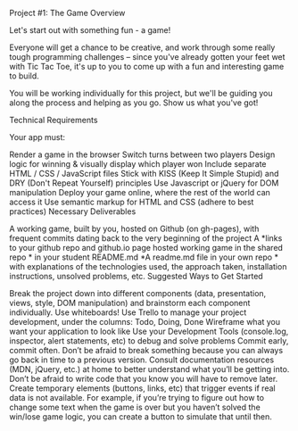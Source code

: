 Project #1: The Game
Overview

Let's start out with something fun - a game!

Everyone will get a chance to be creative, and work through some really tough programming challenges – since you've already gotten your feet wet with Tic Tac Toe, it's up to you to come up with a fun and interesting game to build.

You will be working individually for this project, but we'll be guiding you along the process and helping as you go. Show us what you've got!

Technical Requirements

Your app must:

Render a game in the browser
Switch turns between two players
Design logic for winning & visually display which player won
Include separate HTML / CSS / JavaScript files
Stick with KISS (Keep It Simple Stupid) and DRY (Don't Repeat Yourself) principles
Use Javascript or jQuery for DOM manipulation
Deploy your game online, where the rest of the world can access it
Use semantic markup for HTML and CSS (adhere to best practices)
Necessary Deliverables

A working game, built by you, hosted on Github (on gh-pages), with frequent commits dating back to the very beginning of the project
A *links to your github repo and github.io page hosted working game in the shared repo * in your student README.md
*A readme.md file in your own repo * with explanations of the technologies used, the approach taken, installation instructions, unsolved problems, etc.
Suggested Ways to Get Started

Break the project down into different components (data, presentation, views, style, DOM manipulation) and brainstorm each component individually. Use whiteboards!
Use Trello to manage your project development, under the columns: Todo, Doing, Done
Wireframe what you want your application to look like
Use your Development Tools (console.log, inspector, alert statements, etc) to debug and solve problems
Commit early, commit often. Don’t be afraid to break something because you can always go back in time to a previous version.
Consult documentation resources (MDN, jQuery, etc.) at home to better understand what you’ll be getting into.
Don’t be afraid to write code that you know you will have to remove later. Create temporary elements (buttons, links, etc) that trigger events if real data is not available. For example, if you’re trying to figure out how to change some text when the game is over but you haven’t solved the win/lose game logic, you can create a button to simulate that until then.
